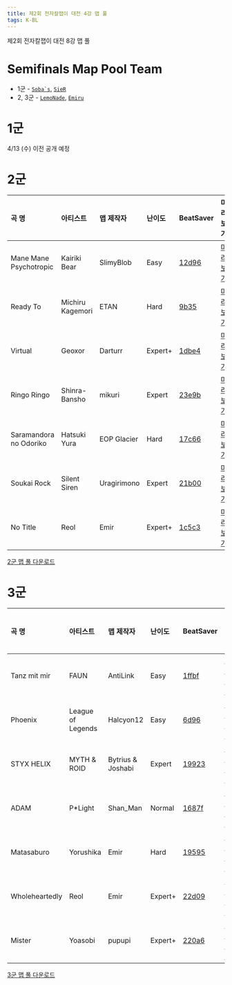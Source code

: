 ```yaml
---
title: 제2회 전자칼잽이 대전 4강 맵 풀
tags: K-BL
---
```


제2회 전자칼잽이 대전 8강 맵 풀

# Semifinals Map Pool Team

- 1군 - [``Soba`s``](https://beatsaver.com/profile/4286549), [`SieR`](https://scoresaber.com/u/76561198320985763)
- 2, 3군 - [`LemoNade`](https://scoresaber.com/u/76561198211726521), [`Emiru`](https://scoresaber.com/u/76561198355532572)

# 1군

4/13 (수) 이전 공개 예정

# 2군


곡 명 | 아티스트 | 맵 제작자 | 난이도 | BeatSaver | 미리보기
:---|:---|:---|:---|:---|:---|
Mane Mane Psychotropic | Kairiki Bear | SlimyBlob | Easy | [12d96](https://beatsaver.com/maps/12d96) | [미리보기](https://skystudioapps.com/bs-viewer/?id=12d96)
Ready To | Michiru Kagemori | ETAN | Hard | [9b35](https://beatsaver.com/maps/9b35) | [미리보기](https://skystudioapps.com/bs-viewer/?id=9b35)
Virtual | Geoxor | Darturr | Expert+ | [1dbe4](https://beatsaver.com/maps/1dbe4) | [미리보기](https://skystudioapps.com/bs-viewer/?id=1dbe4)
Ringo Ringo | Shinra-Bansho | mikuri | Expert | [23e9b](https://beatsaver.com/maps/23e9b) | [미리보기](https://skystudioapps.com/bs-viewer/?id=23e9b)
Saramandora no Odoriko | Hatsuki Yura | EOP Glacier | Hard | [17c66](https://beatsaver.com/maps/17c66) | [미리보기](https://skystudioapps.com/bs-viewer/?id=17c66)
Soukai Rock | Silent Siren | Uragirimono | Expert | [21b00](https://beatsaver.com/maps/21b00) | [미리보기](https://skystudioapps.com/bs-viewer/?id=21b00)
No Title | Reol | Emir | Expert+ | [1c5c3](https://beatsaver.com/maps/1c5c3) | [미리보기](https://skystudioapps.com/bs-viewer/?id=1c5c3)


<a href="/playlist/KBSL2-4.bplist" download>2군 맵 풀 다운로드</a>

# 3군


곡 명 | 아티스트 | 맵 제작자 | 난이도 | BeatSaver | 미리보기
:---|:---|:---|:---|:---|:---|
Tanz mit mir | FAUN | AntiLink | Easy | [1ffbf](https://beatsaver.com/maps/1ffbf) | [미리보기](https://skystudioapps.com/bs-viewer/?id=1ffbf)
Phoenix | League of Legends | Halcyon12 | Easy | [6d96](https://beatsaver.com/maps/6d96) | [미리보기](https://skystudioapps.com/bs-viewer/?id=6d96)
STYX HELIX | MYTH & ROID | Bytrius & Joshabi | Expert | [19923](https://beatsaver.com/maps/19923) | [미리보기](https://skystudioapps.com/bs-viewer/?id=19923)
ADAM | P*Light | Shan_Man | Normal | [1687f](https://beatsaver.com/maps/1687f) | [미리보기](https://skystudioapps.com/bs-viewer/?id=1687f)
Matasaburo | Yorushika | Emir | Hard | [19595](https://beatsaver.com/maps/19595) | [미리보기](https://skystudioapps.com/bs-viewer/?id=19595)
Wholeheartedly | Reol | Emir | Expert+ | [22d09](https://beatsaver.com/maps/22d09) | [미리보기](https://skystudioapps.com/bs-viewer/?id=22d09)
Mister | Yoasobi | pupupi | Expert+ | [220a6](https://beatsaver.com/maps/220a6) | [미리보기](https://skystudioapps.com/bs-viewer/?id=220a6)

<a href="/playlist/KBSL3-4.bplist" download>3군 맵 풀 다운로드</a>